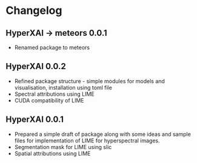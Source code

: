 # Changelog

## HyperXAI -> meteors 0.0.1

- Renamed package to meteors

## HyperXAI 0.0.2

- Refined package structure - simple modules for models and visualisation, installation using toml file
- Spectral attributions using LIME
- CUDA compatibility of LIME

## HyperXAI 0.0.1

- Prepared a simple draft of package along with some ideas and sample files for implementation of LIME for hyperspectral images.
- Segmentation mask for LIME using slic
- Spatial attributions using LIME
